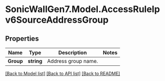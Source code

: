 # SonicWallGen7.Model.AccessRuleIpv6SourceAddressGroup

## Properties

Name | Type | Description | Notes
------------ | ------------- | ------------- | -------------
**Group** | **string** | Address group name. | 

[[Back to Model list]](../README.md#documentation-for-models) [[Back to API list]](../README.md#documentation-for-api-endpoints) [[Back to README]](../README.md)

